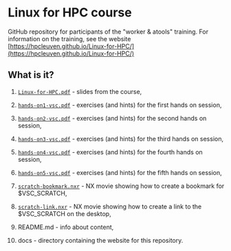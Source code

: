 # Linux for HPC course 

GitHub repository for participants of the "worker & atools" training. For information on the training, see the website [https://hpcleuven.github.io/Linux-for-HPC/](https://hpcleuven.github.io/Linux-for-HPC/)

## What is it?

1. [`Linux-for-HPC.pdf`](Linux-for-HPC.pdf) - slides from the course,

1. [`hands-on1-vsc.pdf`](hands-on1-vsc.pdf) - exercises (and hints) for the first hands on session,

1. [`hands-on2-vsc.pdf`](hands-on2-vsc.pdf) - exercises (and hints) for the second hands on session,

1. [`hands-on3-vsc.pdf`](hands-on3-vsc.pdf) - exercises (and hints) for the third hands on session,

1. [`hands-on4-vsc.pdf`](hands-on4-vsc.pdf) - exercises (and hints) for the fourth hands on session,

1. [`hands-on5-vsc.pdf`](hands-on5-vsc.pdf) - exercises (and hints) for the fifth hands on session,

1. [`scratch-bookmark.nxr`](scratch-bookmark.nxr) - NX movie showing how to create a bookmark for $VSC_SCRATCH,

1. [`scratch-link.nxr`](scratch-link.nxr) - NX movie showing how to create a link to the $VSC_SCRATCH on the desktop,

1. README.md - info about content,

1. docs - directory containing the website for this repository.

